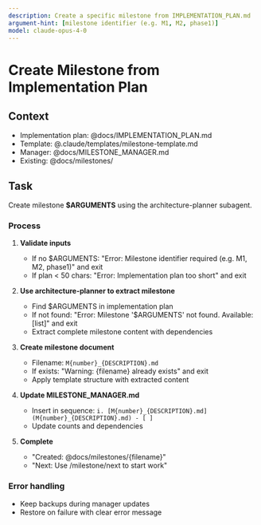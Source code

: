 ```yaml
---
description: Create a specific milestone from IMPLEMENTATION_PLAN.md
argument-hint: [milestone identifier (e.g. M1, M2, phase1)]
model: claude-opus-4-0
---
```


# Create Milestone from Implementation Plan

## Context

- Implementation plan: @docs/IMPLEMENTATION_PLAN.md
- Template: @.claude/templates/milestone-template.md
- Manager: @docs/MILESTONE_MANAGER.md
- Existing: @docs/milestones/

## Task

Create milestone **$ARGUMENTS** using the architecture-planner subagent.

### Process

1. **Validate inputs**
   - If no $ARGUMENTS: "Error: Milestone identifier required (e.g. M1, M2, phase1)" and exit
   - If plan < 50 chars: "Error: Implementation plan too short" and exit

2. **Use architecture-planner to extract milestone**
   - Find $ARGUMENTS in implementation plan
   - If not found: "Error: Milestone '$ARGUMENTS' not found. Available: [list]" and exit
   - Extract complete milestone content with dependencies

3. **Create milestone document**
   - Filename: `M{number}_{DESCRIPTION}.md`
   - If exists: "Warning: {filename} already exists" and exit
   - Apply template structure with extracted content

4. **Update MILESTONE_MANAGER.md**
   - Insert in sequence: `i. [M{number}_{DESCRIPTION}.md](M{number}_{DESCRIPTION}.md) - [ ]`
   - Update counts and dependencies

5. **Complete**
   - "Created: @docs/milestones/{filename}"
   - "Next: Use /milestone/next to start work"

### Error handling
- Keep backups during manager updates
- Restore on failure with clear error message